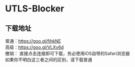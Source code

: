 # UTLS-Blocker
下载地址
---
普通：https://goo.gl/fihkNE<br/>
高级：https://goo.gl/VLXy6d<br/>
撤销：
直接点击连接即可下载，务必使用iOS自带的Safari浏览器<br/>
如果你不明白这三者之间的区别，请下载普通<br/>
